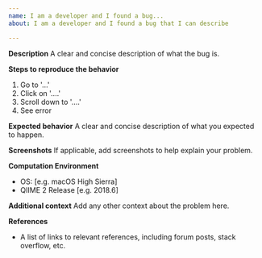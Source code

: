 ```yaml
---
name: I am a developer and I found a bug...
about: I am a developer and I found a bug that I can describe

---
```


**Description**
A clear and concise description of what the bug is.

**Steps to reproduce the behavior**
1. Go to '...'
2. Click on '....'
3. Scroll down to '....'
4. See error

**Expected behavior**
A clear and concise description of what you expected to happen.

**Screenshots**
If applicable, add screenshots to help explain your problem.

**Computation Environment**
- OS: [e.g. macOS High Sierra]
- QIIME 2 Release [e.g. 2018.6]

**Additional context**
Add any other context about the problem here.

**References**
- A list of links to relevant references, including forum posts, stack overflow, etc.
